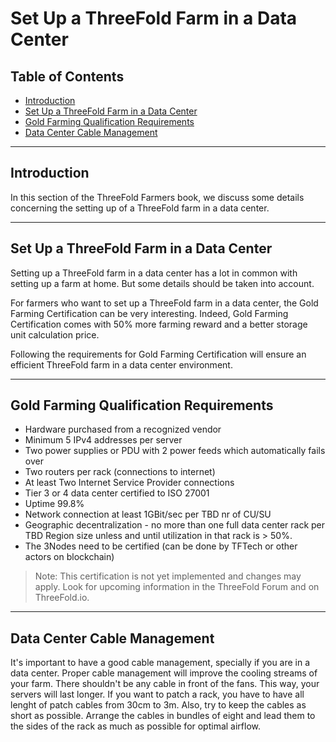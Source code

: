 <h1> Set Up a ThreeFold Farm in a Data Center </h1>

<h2> Table of Contents </h2>

- [Introduction](#introduction)
- [Set Up a ThreeFold Farm in a Data Center](#set-up-a-threefold-farm-in-a-data-center)
- [Gold Farming Qualification Requirements](#gold-farming-qualification-requirements)
- [Data Center Cable Management](#data-center-cable-management)


***

## Introduction

In this section of the ThreeFold Farmers book, we discuss some details concerning the setting up of a ThreeFold farm in a data center.

***

## Set Up a ThreeFold Farm in a Data Center

Setting up a ThreeFold farm in a data center has a lot in common with setting up a farm at home. But some details should be taken into account.

For farmers who want to set up a ThreeFold farm in a data center, the Gold Farming Certification can be very interesting. Indeed, Gold Farming Certification comes with 50% more farming reward and a better storage unit calculation price.

Following the requirements for Gold Farming Certification will ensure an efficient ThreeFold farm in a data center environment.

***

## Gold Farming Qualification Requirements

* Hardware purchased from a recognized vendor
* Minimum 5 IPv4 addresses per server
* Two power supplies or PDU with 2 power feeds which automatically fails over
* Two routers per rack (connections to internet)
* At least Two Internet Service Provider connections
* Tier 3 or 4 data center certified to ISO 27001
* Uptime 99.8%
* Network connection at least 1GBit/sec per TBD nr of CU/SU
* Geographic decentralization - no more than one full data center rack per TBD Region size unless and until utilization in that rack is > 50%.
* The 3Nodes need to be certified (can be done by TFTech or other actors on blockchain)

> Note: This certification is not yet implemented and changes may apply. Look for upcoming information in the ThreeFold Forum and on ThreeFold.io.

***
## Data Center Cable Management

It's important to have a good cable management, specially if you are in a data center. Proper cable management will improve the cooling streams of your farm. There shouldn't be any cable in front of the fans. This way, your servers will last longer. If you want to patch a rack, you have to have all lenght of patch cables from 30cm to 3m. Also, try to keep the cables as short as possible. Arrange the cables in bundles of eight and lead them to the sides of the rack as much as possible for optimal airflow.
